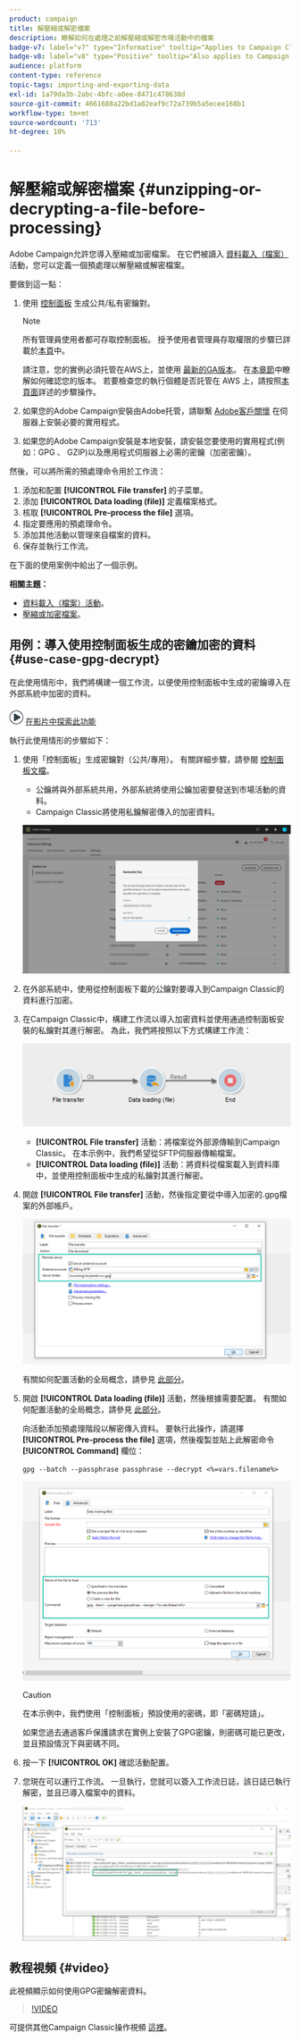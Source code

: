 ```yaml
---
product: campaign
title: 解壓縮或解密檔案
description: 瞭解如何在處理之前解壓縮或解密市場活動中的檔案
badge-v7: label="v7" type="Informative" tooltip="Applies to Campaign Classic v7"
badge-v8: label="v8" type="Positive" tooltip="Also applies to Campaign v8"
audience: platform
content-type: reference
topic-tags: importing-and-exporting-data
exl-id: 1a79da3b-2abc-4bfc-a0ee-8471c478638d
source-git-commit: 4661688a22bd1a82eaf9c72a739b5a5ecee168b1
workflow-type: tm+mt
source-wordcount: '713'
ht-degree: 10%

---
```


# 解壓縮或解密檔案 {#unzipping-or-decrypting-a-file-before-processing}



Adobe Campaign允許您導入壓縮或加密檔案。 在它們被讀入 [資料載入（檔案）](../../workflow/using/data-loading--file-.md) 活動，您可以定義一個預處理以解壓縮或解密檔案。

要做到這一點：

1. 使用 [控制面板](https://experienceleague.adobe.com/docs/control-panel/using/instances-settings/gpg-keys-management.html#decrypting-data) 生成公共/私有密鑰對。

   >[!NOTE]
   >
   >所有管理員使用者都可存取控制面板。 授予使用者管理員存取權限的步驟已詳載於[本頁](https://experienceleague.adobe.com/docs/control-panel/using/discover-control-panel/managing-permissions.html?lang=zh-Hant#discover-control-panel)中。
   >
   >請注意，您的實例必須托管在AWS上，並使用 [最新的GA版本](../../rn/using/rn-overview.md)。 在[本章節](../../platform/using/launching-adobe-campaign.md#getting-your-campaign-version)中瞭解如何確認您的版本。 若要檢查您的執行個體是否託管在 AWS 上，請按照[本頁面](https://experienceleague.adobe.com/docs/control-panel/using/faq.html)詳述的步驟操作。

1. 如果您的Adobe Campaign安裝由Adobe托管，請聯繫 [Adobe客戶關懷](https://helpx.adobe.com/tw/enterprise/admin-guide.html/enterprise/using/support-for-experience-cloud.ug.html) 在伺服器上安裝必要的實用程式。
1. 如果您的Adobe Campaign安裝是本地安裝，請安裝您要使用的實用程式(例如：GPG 、 GZIP)以及應用程式伺服器上必需的密鑰（加密密鑰）。

然後，可以將所需的預處理命令用於工作流：

1. 添加和配置 **[!UICONTROL File transfer]** 的子菜單。
1. 添加 **[!UICONTROL Data loading (file)]** 定義檔案格式。
1. 核取 **[!UICONTROL Pre-process the file]** 選項。
1. 指定要應用的預處理命令。
1. 添加其他活動以管理來自檔案的資料。
1. 保存並執行工作流。

在下面的使用案例中給出了一個示例。

**相關主題：**

* [資料載入（檔案）活動](../../workflow/using/data-loading--file-.md)。
* [壓縮或加密檔案](../../workflow/using/how-to-use-workflow-data.md#zipping-or-encrypting-a-file)。

## 用例：導入使用控制面板生成的密鑰加密的資料 {#use-case-gpg-decrypt}

在此使用情形中，我們將構建一個工作流，以便使用控制面板中生成的密鑰導入在外部系統中加密的資料。

![](assets/do-not-localize/how-to-video.png) [在影片中探索此功能](#video)

執行此使用情形的步驟如下：

1. 使用「控制面板」生成密鑰對（公共/專用）。 有關詳細步驟，請參閱 [控制面板文檔](https://experienceleague.adobe.com/docs/control-panel/using/instances-settings/gpg-keys-management.html#decrypting-data)。

   * 公鑰將與外部系統共用，外部系統將使用公鑰加密要發送到市場活動的資料。
   * Campaign Classic將使用私鑰解密傳入的加密資料。

   ![](assets/gpg_generate.png)

1. 在外部系統中，使用從控制面板下載的公鑰對要導入到Campaign Classic的資料進行加密。

1. 在Campaign Classic中，構建工作流以導入加密資料並使用通過控制面板安裝的私鑰對其進行解密。 為此，我們將按照以下方式構建工作流：

   ![](assets/gpg_import_workflow.png)

   * **[!UICONTROL File transfer]** 活動：將檔案從外部源傳輸到Campaign Classic。 在本示例中，我們希望從SFTP伺服器傳輸檔案。
   * **[!UICONTROL Data loading (file)]** 活動：將資料從檔案載入到資料庫中，並使用控制面板中生成的私鑰對其進行解密。

1. 開啟 **[!UICONTROL File transfer]** 活動，然後指定要從中導入加密的.gpg檔案的外部帳戶。

   ![](assets/gpg_key_transfer.png)

   有關如何配置活動的全局概念，請參見 [此部分](../../workflow/using/file-transfer.md)。

1. 開啟 **[!UICONTROL Data loading (file)]** 活動，然後根據需要配置。 有關如何配置活動的全局概念，請參見 [此部分](../../workflow/using/data-loading--file-.md)。

   向活動添加預處理階段以解密傳入資料。 要執行此操作，請選擇 **[!UICONTROL Pre-process the file]** 選項，然後複製並貼上此解密命令 **[!UICONTROL Command]** 欄位：

   `gpg --batch --passphrase passphrase --decrypt <%=vars.filename%>`

   ![](assets/gpg_load.png)

   >[!CAUTION]
   >
   >在本示例中，我們使用「控制面板」預設使用的密碼，即「密碼短語」。
   >
   >如果您過去通過客戶保護請求在實例上安裝了GPG密鑰，則密碼可能已更改，並且預設情況下與密碼不同。

1. 按一下 **[!UICONTROL OK]** 確認活動配置。

1. 您現在可以運行工作流。 一旦執行，您就可以簽入工作流日誌，該日誌已執行解密，並且已導入檔案中的資料。

   ![](assets/gpg_run.png)

## 教程視頻 {#video}

此視頻顯示如何使用GPG密鑰解密資料。

>[!VIDEO](https://video.tv.adobe.com/v/36482?quality=12)

可提供其他Campaign Classic操作視頻 [這裡](https://experienceleague.adobe.com/docs/campaign-classic-learn/tutorials/overview.html?lang=zh-Hant)。
